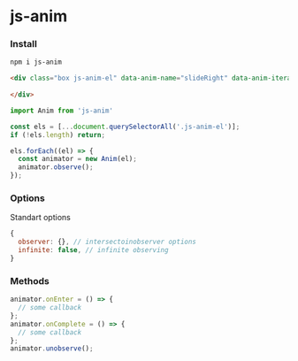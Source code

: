# js-anim

### Install

```html
npm i js-anim
```

```html
<div class="box js-anim-el" data-anim-name="slideRight" data-anim-iterations="4" data-anim-ease="cubic-bezier(0.19, 1, 0.22, 1)">
    
</div>
```

```js
import Anim from 'js-anim'

const els = [...document.querySelectorAll('.js-anim-el')];
if (!els.length) return;

els.forEach((el) => {
  const animator = new Anim(el);
  animator.observe();
});
```

### Options

Standart options
```js
{
  observer: {}, // intersectoinobserver options
  infinite: false, // infinite observing
}
```

### Methods

```js
animator.onEnter = () => {
  // some callback
};
animator.onComplete = () => {
  // some callback
};
animator.unobserve();
```
